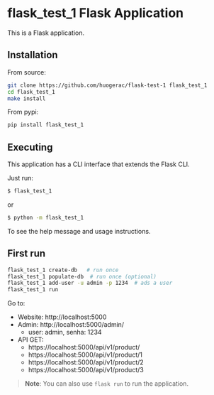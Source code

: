 # flask_test_1 Flask Application

This is a Flask application.

## Installation

From source:

```bash
git clone https://github.com/huogerac/flask-test-1 flask_test_1
cd flask_test_1
make install
```

From pypi:

```bash
pip install flask_test_1
```

## Executing

This application has a CLI interface that extends the Flask CLI.

Just run:

```bash
$ flask_test_1
```

or

```bash
$ python -m flask_test_1
```

To see the help message and usage instructions.

## First run

```bash
flask_test_1 create-db   # run once
flask_test_1 populate-db  # run once (optional)
flask_test_1 add-user -u admin -p 1234  # ads a user
flask_test_1 run
```

Go to:

- Website: http://localhost:5000
- Admin: http://localhost:5000/admin/
  - user: admin, senha: 1234
- API GET:
  - https://localhost:5000/api/v1/product/
  - https://localhost:5000/api/v1/product/1
  - https://localhost:5000/api/v1/product/2
  - https://localhost:5000/api/v1/product/3


> **Note**: You can also use `flask run` to run the application.
